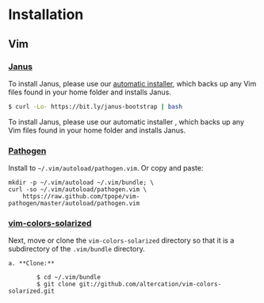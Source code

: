 Installation
=============================

Vim
------------

### [Janus](https://github.com/carlhuda/janus)

To install Janus, please use our [automatic installer](https://github.com/carlhuda/janus/blob/master/bootstrap.sh), which backs up any Vim files found in your home folder and installs Janus.

```bash
$ curl -Lo- https://bit.ly/janus-bootstrap | bash
```

To install Janus, please use our automatic installer , which backs up any Vim files found in your home folder and installs Janus.

### [Pathogen](https://github.com/tpope/vim-pathogen)

Install to `~/.vim/autoload/pathogen.vim`.  Or copy and paste:

    mkdir -p ~/.vim/autoload ~/.vim/bundle; \
    curl -so ~/.vim/autoload/pathogen.vim \
        https://raw.github.com/tpope/vim-pathogen/master/autoload/pathogen.vim

### [vim-colors-solarized](https://github.com/altercation/vim-colors-solarized/) 

Next, move or clone the `vim-colors-solarized` directory so that it is 
    a subdirectory of the `.vim/bundle` directory.

    a. **Clone:** 

            $ cd ~/.vim/bundle
            $ git clone git://github.com/altercation/vim-colors-solarized.git
